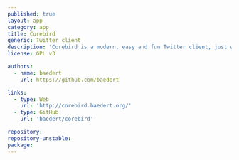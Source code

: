 ```yaml
---
published: true
layout: app
category: app
title: Corebird
generic: Twitter client	
description: 'Corebird is a modern, easy and fun Twitter client, just what you were looking for, right?'
license: GPL v3

authors: 
  - name: baedert
    url: https://github.com/baedert

links:
  - type: Web
    url: 'http://corebird.baedert.org/'
  - type: GitHub
    url: 'baedert/corebird'

repository:
repository-unstable:
package:
---
```

